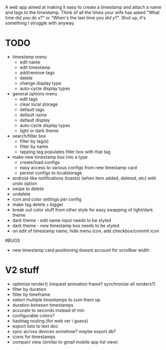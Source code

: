 A web app aimed at making it easy to create a timestamp and attach a name and tags to the timestamp. Think of all the times your wife has asked "What time did you *do x*?" or "When's the last time you *did y*?". Shut up, it's something *I* struggle with anyway.

# TODO
* timestamp menu
	* edit name
	* edit timestamp
	* add/remove tags
	* delete
	* change display type
	* auto-cycle display types
* general options menu
	* edit tags
	* clear local storage
	* default tags
	* default name
	* default display
	* auto-cycle display types
	* light or dark theme
* search/filter box
	* filter by tag(s)
	* filter by name
	* tapping tag populates filter box with that tag
* make new timestamp box into a type
	* create/load configs
	* easy access to various configs from new timestamp card
	* persist configs to localstorage
* android-like notifications (toasts) (when item added, deleted, etc) with undo option
* swipe to delete
* undelete
* icon and color settings per config
* make tag delete `x` bigger
* break out color stuff from other style for easy swapping of light/dark theme
* dark theme - edit name input needs to be styled
* dark theme - new timestamp box needs to be styled
* on edit of timestamp name, hide menu icon, add checkbox/commit icon

#BUGS
* new timestamp card positioning doesnt account for scrollbar width

# V2 stuff
* optimize render() (request animation frame? synchronize all renders?)
* filter by duration
* filter by timeframe
* select multiple timestamps to sum them up
* duration *between* timestamps
* accurate to seconds instead of min
* configurable colors?
* hashtag routing (for web ver i guess)
* export lists to text doc
* sync across devices somehow? maybe export db?
* icons for timestamps
* compact view (similar to gmail mobile app list view)